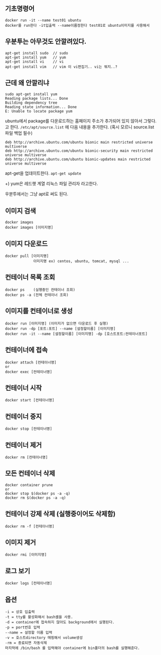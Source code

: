 ## 기초명령어
```
docker run -it --name test01 ubuntu
docker를 run한다 -it입출력 --name이름정한다 test01로 ubuntu이미지를 사용해서
```
## 우분투는 아무것도 안깔려있다.
```
apt-get install sudo  // sudo
apt-get install yum   // yum
apt-get install vi    // vi
apt-get install vim   // vim 이 vi편집기.. vi는 뭐지..?
```

## 근데 왜 안깔리냐
```
sudo apt-get install yum
Reading package lists... Done
Building dependency tree
Reading state information... Done
E: Unable to locate package yum
```

ubuntu에서 package를 다운로드하는 홈페이지 주소가 추가되어 있지 않아서 그렇다.고 한다.
`/etc/apt/source.list` 에 다음 내용을 추가한다. (혹시 모르니 source.list파일 백업 필수)

```
deb http://archive.ubuntu.com/ubuntu bionic main restricted universe multiverse
deb http://archive.ubuntu.com/ubuntu bionic-security main restricted universe multiverse
deb http://archive.ubuntu.com/ubuntu bionic-updates main restricted universe multiverse
```

apt-get을 업데이트한다.
`apt-get update` 

+) yum은 레드햇 계열 리눅스 파일 관리자 라고한다.

우분투에서는 그냥 apt로 써도 된다.


## 이미지 검색
```
docker images
docker images [이미지명]
```
## 이미지 다운로드
```
docker pull [이미지명]
             이미지명 ex) centos, ubuntu, tomcat, mysql ...
```
## 컨테이너 목록 조회
```
docker ps    (실행중인 컨테이너 조회)
docker ps -a (전체 컨테이너 조회)
```
## 이미지를 컨테이너로 생성
```
docker run [이미지명] (이미지가 없으면 다운로드 후 실행)
docker run -dp [포트:포트] --name [설정할이름] [이미지명]
docker run -it --name [설정할이름] [이미지명] -dp [호스트포트:컨테이너포트]
```
## 컨테이너에 접속
```
docker attach [컨테이너명]
or
docker exec [컨테이너명] 
```

## 컨테이너 시작
```docker start [컨테이너명]```

## 컨테이너 중지
```docker stop [컨테이너명]```

## 컨테이너 제거
```docker rm [컨테이너명]```

## 모든 컨테이너 삭제
```
docker container prune
or
docker stop $(docker ps -a -q)
docker rm $(docker ps -a -q)
```

## 컨테이너 강제 삭제 (실행중이어도 삭제함)
```docker rm -f [컨테이너명]```

## 이미지 제거
```docker rmi [이미지명]```

## 로그 보기
```docker logs [컨테이너명]```

## 옵션
```
-i = 상호 입출력
-t = tty를 활성화해서 bash셸을 사용.
-d = container에 접속하지 않아도 background에서 실행된다.
-p = port번호 입력
--name = 설정할 이름 입력
-v = 호스트directory 매핑해서 volume생성
-rm = 종료되면 자동삭제
마지막에 /bin/bash 를 입력해야 container에 bin폴더의 bash를 실행해준다.
```
